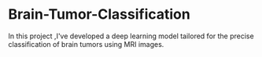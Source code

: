 # Brain-Tumor-Classification
In this project ,I've developed a  deep learning model tailored for the precise classification of brain tumors using MRI images.

